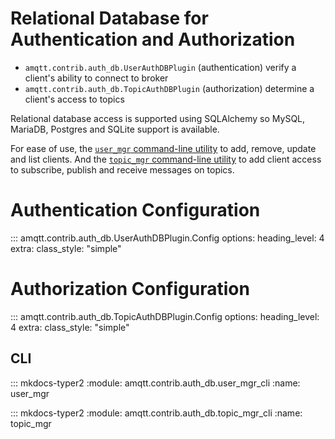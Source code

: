 # Relational Database for Authentication and Authorization

- `amqtt.contrib.auth_db.UserAuthDBPlugin` (authentication) verify a client's ability to connect to broker
- `amqtt.contrib.auth_db.TopicAuthDBPlugin` (authorization) determine a client's access to topics

Relational database access is supported using SQLAlchemy so MySQL, MariaDB, Postgres and SQLite support is available.

For ease of use, the [`user_mgr` command-line utility](auth_db.md/#user_mgr) to add, remove, update and 
list clients. And the [`topic_mgr` command-line utility](auth_db.md/#topic_mgr) to add client access to
subscribe, publish and receive messages on topics.

# Authentication Configuration

::: amqtt.contrib.auth_db.UserAuthDBPlugin.Config
    options:
      heading_level: 4
      extra:
        class_style: "simple"

# Authorization Configuration

::: amqtt.contrib.auth_db.TopicAuthDBPlugin.Config
    options:
      heading_level: 4
      extra:
        class_style: "simple"

## CLI


::: mkdocs-typer2
    :module: amqtt.contrib.auth_db.user_mgr_cli
    :name: user_mgr


::: mkdocs-typer2
    :module: amqtt.contrib.auth_db.topic_mgr_cli
    :name: topic_mgr

